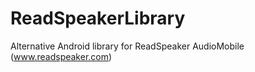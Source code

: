 ReadSpeakerLibrary
==================

Alternative Android library for ReadSpeaker AudioMobile (www.readspeaker.com)
